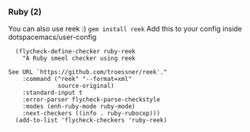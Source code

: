 ### Ruby (2)

You can also use reek :) `gem install reek`
Add this to your config inside dotspacemacs/user-config

```
  (flycheck-define-checker ruby-reek
    "A Ruby smeel checker using reek

See URL `https://github.com/troessner/reek'."
    :command ("reek" "--format=xml"
              source-original)
    :standard-input t
    :error-parser flycheck-parse-checkstyle
    :modes (enh-ruby-mode ruby-mode)
    :next-checkers ((info . ruby-rubocop)))
  (add-to-list 'flycheck-checkers 'ruby-reek)
```
